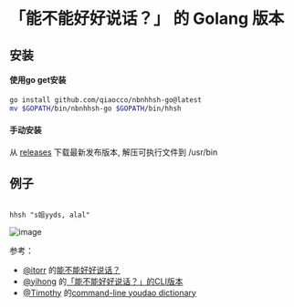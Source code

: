 # 「能不能好好说话？」 的 Golang 版本

## 安装

#### 使用go get安装

```bash
go install github.com/qiaocco/nbnhhsh-go@latest
mv $GOPATH/bin/nbnhhsh-go $GOPATH/bin/hhsh
```

#### 手动安装

从 [releases](https://github.com/qiaocco/nbnhhsh-go/releases) 下载最新发布版本, 解压可执行文件到 /usr/bin


## 例子

```shell

hhsh "s姐yyds, alal"

```

![image](https://user-images.githubusercontent.com/25075484/125169209-b2df5400-e1db-11eb-8762-32173b5553b4.png)

参考：
- [@itorr](https://github.com/itorr) 的[能不能好好说话？](https://github.com/itorr/nbnhhsh)
- [@yihong](https://github.com/yihong0618) 的[「能不能好好说话？」的CLI版本](https://github.com/yihong0618/nbnhhsh-cli)
- [@Timothy](https://github.com/TimothyYe) 的[command-line youdao dictionary](https://github.com/TimothyYe/ydict)
